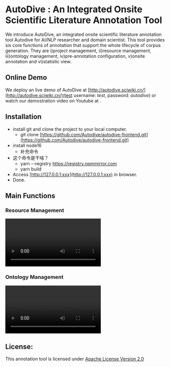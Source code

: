 # AutoDive : An Integrated Onsite Scientific Literature Annotation Tool

We introduce AutoDive, an integrated onsite scientific literature annotation tool Autodive for AI/NLP researcher and domain scientist. This tool provides six core functions of annotation that support the whole lifecycle of corpus generation. They are i)project management, ii)resource management, iii)ontology management, iv)pre-annotation configuration, v)onsite annotation and vi)statistic view. 

## Online Demo
We deploy an live demo of AutoDive at [http://autodive.sciwiki.cn/](http://autodive.sciwiki.cn/)(test username:  *test*, password: *autodive*) or watch our demostration video on Youtube at []().

## Installation
* install git and clone the project to your local computer.
    *   git clone [https://github.com/Autodive/autodive-frontend.git](https://github.com/Autodive/autodive-frontend.git)
* install node16
    *   补充命令
* 这个命令是干啥？
    *   yarn --registry https://registry.npmmirror.com
    *   yarn build
* Access [http://127.0.0.1:xxx](http://127.0.0.1:xxx) in browser.
* Done.
## Main Functions
### Resource Management
<video src="https://github.com/Autodive/autodive-frontend/blob/main/resources/resource.mp4"></video>

### Ontology Management
<video src="https://github.com/Autodive/autodive-frontend/blob/main/resources/onto.mp4"></video>

## License:
This annotation tool is licensed under [Apache License  Version 2.0](https://github.com/Autodive/autodive-frontend/blob/master/LICENSE)
